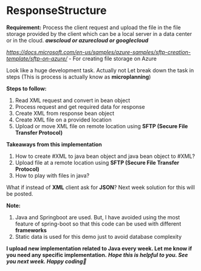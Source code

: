 # ResponseStructure

**Requirement:**
Process the client request and upload the file in the file storage provided by the client which can be a local server in a data center or in the cloud. _**awscloud or azurecloud or googlecloud**_

_https://docs.microsoft.com/en-us/samples/azure-samples/sftp-creation-template/sftp-on-azure/_ - For creating file storage on Azure

Look like a huge development task. Actually not 
Let break down the task in steps (This is process is actually know as **microplanning**)

**Steps to follow:**
1. Read XML request and convert in bean object
2. Process request and get required data for response
3. Create XML from response bean object 
4. Create XML file on a provided location
5. Upload or move XML file on remote location using  **SFTP (Secure File Transfer Protocol)**

**Takeaways from this implementation**
1. How to create #XML to java bean object and java bean object to #XML?
2. Upload file at a remote location using **SFTP (Secure File Transfer Protocol)**
3. How to play with files in java?

What if instead of **XML** client ask for **JSON**? Next week solution for this will be posted.   

**Note:**
1. Java and Springboot are used. But, I have avoided using the most feature of spring-boot so that this code can be used with different **frameworks**
2. Static data is used for this demo just to avoid database complexity   

**I upload new implementation related to Java every week. Let me know if you need any specific implementation.**
_**Hope this is helpful to you. See you next week. Happy coding🙂**_
